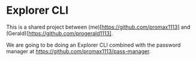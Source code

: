 # Explorer CLI

This is a shared project between (me)[https://github.com/promax1113] and (Gerald)[https://github.com/progerald1113].

We are going to be doing an Explorer CLI combined with the password manager at https://github.com/promax1113/pass-manager.
